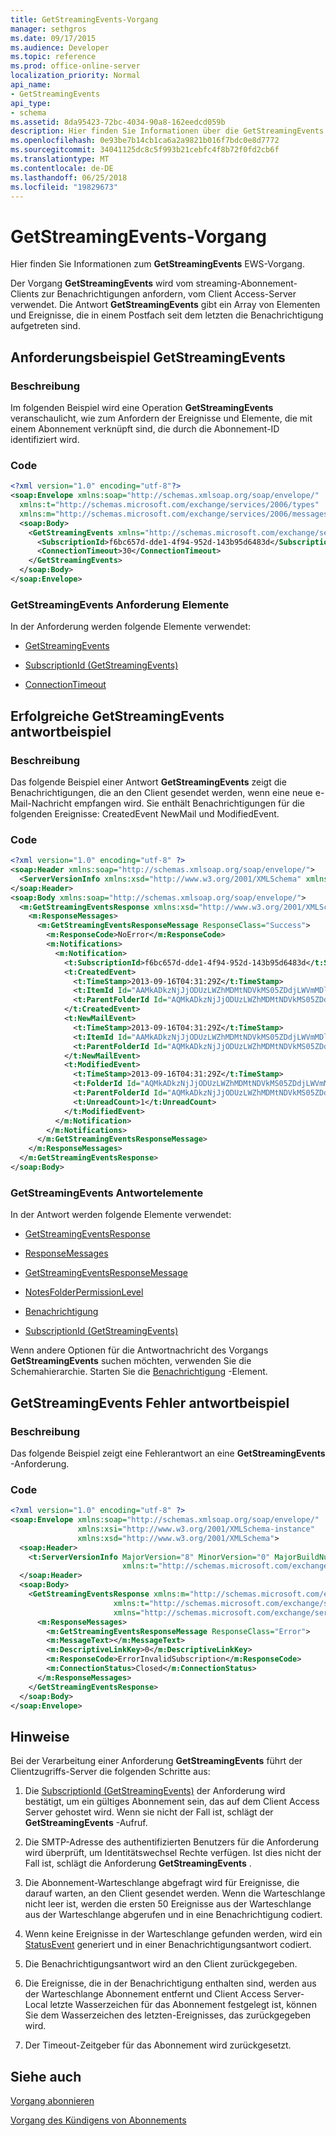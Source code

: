 ```yaml
---
title: GetStreamingEvents-Vorgang
manager: sethgros
ms.date: 09/17/2015
ms.audience: Developer
ms.topic: reference
ms.prod: office-online-server
localization_priority: Normal
api_name:
- GetStreamingEvents
api_type:
- schema
ms.assetid: 8da95423-72bc-4034-90a8-162eedcd059b
description: Hier finden Sie Informationen über die GetStreamingEvents EWS Vorgang.
ms.openlocfilehash: 0e93be7b14cb1ca6a2a9821b016f7bdc0e8d7772
ms.sourcegitcommit: 34041125dc8c5f993b21cebfc4f8b72f0fd2cb6f
ms.translationtype: MT
ms.contentlocale: de-DE
ms.lasthandoff: 06/25/2018
ms.locfileid: "19829673"
---
```

# <a name="getstreamingevents-operation"></a>GetStreamingEvents-Vorgang

Hier finden Sie Informationen zum **GetStreamingEvents** EWS-Vorgang. 
  
Der Vorgang **GetStreamingEvents** wird vom streaming-Abonnement-Clients zur Benachrichtigungen anfordern, vom Client Access-Server verwendet. Die Antwort **GetStreamingEvents** gibt ein Array von Elementen und Ereignisse, die in einem Postfach seit dem letzten die Benachrichtigung aufgetreten sind. 
  
## <a name="getstreamingevents-request-example"></a>Anforderungsbeispiel GetStreamingEvents

### <a name="description"></a>Beschreibung

Im folgenden Beispiel wird eine Operation **GetStreamingEvents** veranschaulicht, wie zum Anfordern der Ereignisse und Elemente, die mit einem Abonnement verknüpft sind, die durch die Abonnement-ID identifiziert wird. 
  
### <a name="code"></a>Code

```XML
<?xml version="1.0" encoding="utf-8"?>
<soap:Envelope xmlns:soap="http://schemas.xmlsoap.org/soap/envelope/"
  xmlns:t="http://schemas.microsoft.com/exchange/services/2006/types"
  xmlns:m="http://schemas.microsoft.com/exchange/services/2006/messages">
  <soap:Body>
    <GetStreamingEvents xmlns="http://schemas.microsoft.com/exchange/services/2006/messages">
      <SubscriptionId>f6bc657d-dde1-4f94-952d-143b95d6483d</SubscriptionId>
      <ConnectionTimeout>30</ConnectionTimeout>
    </GetStreamingEvents>
  </soap:Body>
</soap:Envelope>
```

### <a name="getstreamingevents-request-elements"></a>GetStreamingEvents Anforderung Elemente

In der Anforderung werden folgende Elemente verwendet:
  
- [GetStreamingEvents](getstreamingevents.md)
    
- [SubscriptionId (GetStreamingEvents)](subscriptionid-getstreamingevents.md)
    
- [ConnectionTimeout](connectiontimeout.md)
    
## <a name="successful-getstreamingevents-response-example"></a>Erfolgreiche GetStreamingEvents antwortbeispiel

### <a name="description"></a>Beschreibung

Das folgende Beispiel einer Antwort **GetStreamingEvents** zeigt die Benachrichtigungen, die an den Client gesendet werden, wenn eine neue e-Mail-Nachricht empfangen wird. Sie enthält Benachrichtigungen für die folgenden Ereignisse: CreatedEvent NewMail und ModifiedEvent. 
  
### <a name="code"></a>Code

```XML
<?xml version="1.0" encoding="utf-8" ?>
<soap:Header xmlns:soap="http://schemas.xmlsoap.org/soap/envelope/">
  <ServerVersionInfo xmlns:xsd="http://www.w3.org/2001/XMLSchema" xmlns:xsi="http://www.w3.org/2001/XMLSchema-instance" MajorVersion="15" MinorVersion="0" MajorBuildNumber="775" MinorBuildNumber="7" Version="V2_4" xmlns="http://schemas.microsoft.com/exchange/services/2006/types" />
</soap:Header>
<soap:Body xmlns:soap="http://schemas.xmlsoap.org/soap/envelope/">
  <m:GetStreamingEventsResponse xmlns:xsd="http://www.w3.org/2001/XMLSchema" xmlns:xsi="http://www.w3.org/2001/XMLSchema-instance" xmlns:t="http://schemas.microsoft.com/exchange/services/2006/types" xmlns:m="http://schemas.microsoft.com/exchange/services/2006/messages">
    <m:ResponseMessages>
      <m:GetStreamingEventsResponseMessage ResponseClass="Success">
        <m:ResponseCode>NoError</m:ResponseCode>
        <m:Notifications>
          <m:Notification>
            <t:SubscriptionId>f6bc657d-dde1-4f94-952d-143b95d6483d</t:SubscriptionId>
            <t:CreatedEvent>
              <t:TimeStamp>2013-09-16T04:31:29Z</t:TimeStamp>
              <t:ItemId Id="AAMkADkzNjJjODUzLWZhMDMtNDVkMS05ZDdjLWVmMDlkYjQ1Zjc4MwBGAAAAAABSSWVKrmGUTJE+MVIvofglBwDZGACZQpSgSpyNkexYe2b7AAAAAAENAADZGACZQpSgSpyNkexYe2b7AAANGFYwAAA=" ChangeKey="CQAAAA==" />
              <t:ParentFolderId Id="AQMkADkzNjJjODUzLWZhMDMtNDVkMS05ZDdjLWVmMDlkYjQ1Zjc4MwAuAAADUkllSq5hlEyRPjFSL6H4JQEA2RgAmUKUoEqcjZHsWHtm+wAAAgENAAAA" ChangeKey="AQAAAA==" />
            </t:CreatedEvent>
            <t:NewMailEvent>
              <t:TimeStamp>2013-09-16T04:31:29Z</t:TimeStamp>
              <t:ItemId Id="AAMkADkzNjJjODUzLWZhMDMtNDVkMS05ZDdjLWVmMDlkYjQ1Zjc4MwBGAAAAAABSSWVKrmGUTJE+MVIvofglBwDZGACZQpSgSpyNkexYe2b7AAAAAAENAADZGACZQpSgSpyNkexYe2b7AAANGFYwAAA=" ChangeKey="CQAAAA==" />
              <t:ParentFolderId Id="AQMkADkzNjJjODUzLWZhMDMtNDVkMS05ZDdjLWVmMDlkYjQ1Zjc4MwAuAAADUkllSq5hlEyRPjFSL6H4JQEA2RgAmUKUoEqcjZHsWHtm+wAAAgENAAAA" ChangeKey="AQAAAA==" />
            </t:NewMailEvent>
            <t:ModifiedEvent>
              <t:TimeStamp>2013-09-16T04:31:29Z</t:TimeStamp>
              <t:FolderId Id="AQMkADkzNjJjODUzLWZhMDMtNDVkMS05ZDdjLWVmMDlkYjQ1Zjc4MwAuAAADUkllSq5hlEyRPjFSL6H4JQEA2RgAmUKUoEqcjZHsWHtm+wAAAgENAAAA" ChangeKey="AQAAAA==" />
              <t:ParentFolderId Id="AQMkADkzNjJjODUzLWZhMDMtNDVkMS05ZDdjLWVmMDlkYjQ1Zjc4MwAuAAADUkllSq5hlEyRPjFSL6H4JQEA2RgAmUKUoEqcjZHsWHtm+wAAAgEJAAAA" ChangeKey="AQAAAA==" />
              <t:UnreadCount>1</t:UnreadCount>
            </t:ModifiedEvent>
          </m:Notification>
        </m:Notifications>
      </m:GetStreamingEventsResponseMessage>
    </m:ResponseMessages>
  </m:GetStreamingEventsResponse>
</soap:Body>
```

### <a name="getstreamingevents-response-elements"></a>GetStreamingEvents Antwortelemente

In der Antwort werden folgende Elemente verwendet:
  
- [GetStreamingEventsResponse](getstreamingeventsresponse.md)
    
- [ResponseMessages](responsemessages.md)
    
- [GetStreamingEventsResponseMessage](getstreamingeventsresponsemessage.md)
    
- [NotesFolderPermissionLevel](notesfolderpermissionlevel.md)
    
- [Benachrichtigung](notification-ex15websvcsotherref.md)
    
- [SubscriptionId (GetStreamingEvents)](subscriptionid-getstreamingevents.md)
    
Wenn andere Optionen für die Antwortnachricht des Vorgangs **GetStreamingEvents** suchen möchten, verwenden Sie die Schemahierarchie. Starten Sie die [Benachrichtigung](notification-ex15websvcsotherref.md) -Element. 
  
## <a name="getstreamingevents-error-response-example"></a>GetStreamingEvents Fehler antwortbeispiel

### <a name="description"></a>Beschreibung

Das folgende Beispiel zeigt eine Fehlerantwort an eine **GetStreamingEvents** -Anforderung. 
  
### <a name="code"></a>Code

```XML
<?xml version="1.0" encoding="utf-8" ?>
<soap:Envelope xmlns:soap="http://schemas.xmlsoap.org/soap/envelope/" 
               xmlns:xsi="http://www.w3.org/2001/XMLSchema-instance" 
               xmlns:xsd="http://www.w3.org/2001/XMLSchema">
  <soap:Header>
    <t:ServerVersionInfo MajorVersion="8" MinorVersion="0" MajorBuildNumber="628" MinorBuildNumber="0" 
                         xmlns:t="http://schemas.microsoft.com/exchange/services/2006/types" />
  </soap:Header>
  <soap:Body>
    <GetStreamingEventsResponse xmlns:m="http://schemas.microsoft.com/exchange/services/2006/messages" 
                       xmlns:t="http://schemas.microsoft.com/exchange/services/2006/types" 
                       xmlns="http://schemas.microsoft.com/exchange/services/2006/messages">
      <m:ResponseMessages>
        <m:GetStreamingEventsResponseMessage ResponseClass="Error">
        <m:MessageText></m:MessageText>
        <m:DescriptiveLinkKey>0</m:DescriptiveLinkKey>
        <m:ResponseCode>ErrorInvalidSubscription</m:ResponseCode>
        <m:ConnectionStatus>Closed</m:ConnectionStatus>
      </m:ResponseMessages>
    </GetStreamingEventsResponse>
  </soap:Body>
</soap:Envelope>
```

## <a name="remarks"></a>Hinweise

Bei der Verarbeitung einer Anforderung **GetStreamingEvents** führt der Clientzugriffs-Server die folgenden Schritte aus: 
  
1. Die [SubscriptionId (GetStreamingEvents)](subscriptionid-getstreamingevents.md) der Anforderung wird bestätigt, um ein gültiges Abonnement sein, das auf dem Client Access Server gehostet wird. Wenn sie nicht der Fall ist, schlägt der **GetStreamingEvents** -Aufruf. 
    
2. Die SMTP-Adresse des authentifizierten Benutzers für die Anforderung wird überprüft, um Identitätswechsel Rechte verfügen. Ist dies nicht der Fall ist, schlägt die Anforderung **GetStreamingEvents** . 
    
3. Die Abonnement-Warteschlange abgefragt wird für Ereignisse, die darauf warten, an den Client gesendet werden. Wenn die Warteschlange nicht leer ist, werden die ersten 50 Ereignisse aus der Warteschlange aus der Warteschlange abgerufen und in eine Benachrichtigung codiert.
    
4. Wenn keine Ereignisse in der Warteschlange gefunden werden, wird ein [StatusEvent](statusevent.md) generiert und in einer Benachrichtigungsantwort codiert. 
    
5. Die Benachrichtigungsantwort wird an den Client zurückgegeben.
    
6. Die Ereignisse, die in der Benachrichtigung enthalten sind, werden aus der Warteschlange Abonnement entfernt und Client Access Server-Local letzte Wasserzeichen für das Abonnement festgelegt ist, können Sie dem Wasserzeichen des letzten-Ereignisses, das zurückgegeben wird.
    
7. Der Timeout-Zeitgeber für das Abonnement wird zurückgesetzt.
    
## <a name="see-also"></a>Siehe auch



[Vorgang abonnieren](subscribe-operation.md)
  
[Vorgang des Kündigens von Abonnements](unsubscribe-operation.md)

